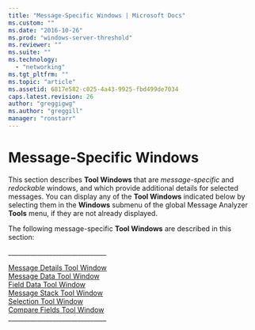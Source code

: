 ```yaml
---
title: "Message-Specific Windows | Microsoft Docs"
ms.custom: ""
ms.date: "2016-10-26"
ms.prod: "windows-server-threshold"
ms.reviewer: ""
ms.suite: ""
ms.technology: 
  - "networking"
ms.tgt_pltfrm: ""
ms.topic: "article"
ms.assetid: 6817e582-c025-4a43-9925-fbd499de7034
caps.latest.revision: 26
author: "greggigwg"
ms.author: "greggill"
manager: "ronstarr"
---
```

# Message-Specific Windows
This section describes **Tool Windows** that are *message-specific* and *redockable* windows, and which provide additional details for selected messages. You can display any of the **Tool Windows** indicated below by selecting them in the **Windows** submenu of the global Message Analyzer **Tools** menu, if they are not already displayed.  
  
 The following message-specific **Tool Windows** are described in this section:  
  
 ______________________________\_  
  
 [Message Details Tool Window](message-details-tool-window.md)   
 [Message Data Tool Window](message-data-tool-window.md)   
 [Field Data Tool Window](field-data-tool-window.md)   
 [Message Stack Tool Window](message-stack-tool-window.md)   
 [Selection Tool Window](selection-tool-window.md)   
 [Compare Fields Tool Window](compare-fields-tool-window.md)   
______________________________\_